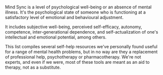Mind Sync is a level of psychological well-being or an absence of mental illness. It's the psychological state of someone who is functioning at a satisfactory level of emotional and behavioural adjustment.

It includes subjective well-being, perceived self-efficacy, autonomy, competence, inter-generational dependence, and self-actualization of one's intellectual and emotional potential, among others.

This list compiles several self-help resources we've personally found useful for a range of mental health problems, but in no way are they a replacement of professional help, psychotherapy or pharmacotherapy. We're not experts, and even if we were, most of these tools are meant as an aid to therapy, not as a substitute.
